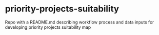# priority-projects-suitability
Repo with a README.md describing workflow process and data inputs for developing priority projects suitability map
